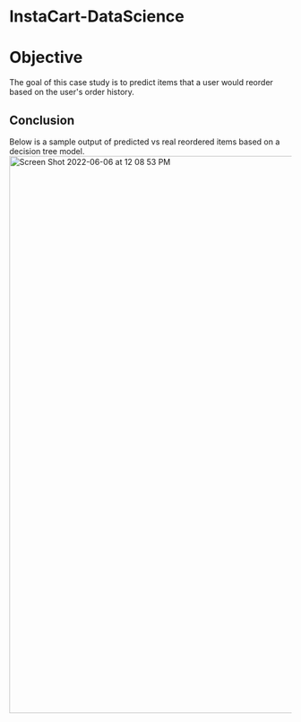 # InstaCart-DataScience

# Objective
The goal of this case study is to predict items that a user would reorder based on the user's order history. 



## Conclusion
Below is a sample output of predicted vs real reordered items based on a decision tree model. 
<img width="994" alt="Screen Shot 2022-06-06 at 12 08 53 PM" src="https://user-images.githubusercontent.com/23427292/172200399-ec05496f-dc06-44a4-891b-9249d27f53e9.png">
